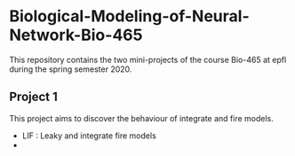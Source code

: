 # Biological-Modeling-of-Neural-Network-Bio-465
This repository contains the two mini-projects of the course Bio-465 at epfl during the spring semester 2020.

## Project 1
This project aims to discover the behaviour of integrate and fire models.
* LIF : Leaky and integrate fire models
* 
